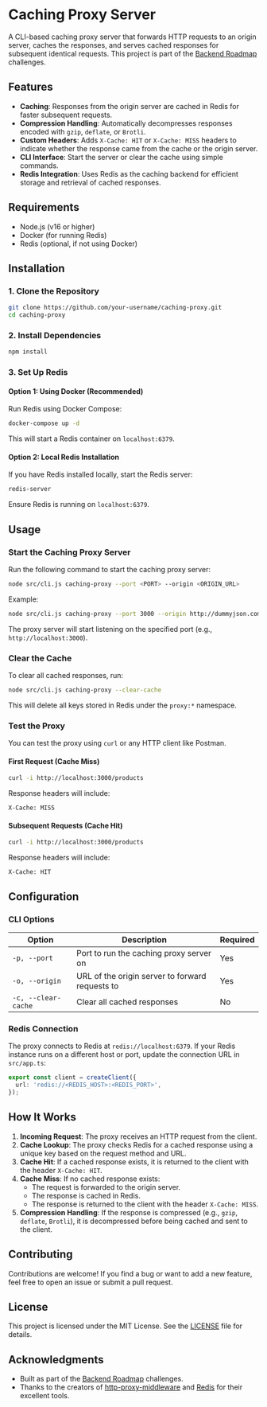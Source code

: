 # Caching Proxy Server

A CLI-based caching proxy server that forwards HTTP requests to an origin server, caches the responses, and serves cached responses for subsequent identical requests. This project is part of the [Backend Roadmap](https://roadmap.sh/backend/projects) challenges.

## Features

- **Caching**: Responses from the origin server are cached in Redis for faster subsequent requests.
- **Compression Handling**: Automatically decompresses responses encoded with `gzip`, `deflate`, or `Brotli`.
- **Custom Headers**: Adds `X-Cache: HIT` or `X-Cache: MISS` headers to indicate whether the response came from the cache or the origin server.
- **CLI Interface**: Start the server or clear the cache using simple commands.
- **Redis Integration**: Uses Redis as the caching backend for efficient storage and retrieval of cached responses.

## Requirements

- Node.js (v16 or higher)
- Docker (for running Redis)
- Redis (optional, if not using Docker)

## Installation

### 1. Clone the Repository

```bash
git clone https://github.com/your-username/caching-proxy.git
cd caching-proxy
```

### 2. Install Dependencies

```bash
npm install
```

### 3. Set Up Redis

#### Option 1: Using Docker (Recommended)

Run Redis using Docker Compose:

```bash
docker-compose up -d
```

This will start a Redis container on `localhost:6379`.

#### Option 2: Local Redis Installation

If you have Redis installed locally, start the Redis server:

```bash
redis-server
```

Ensure Redis is running on `localhost:6379`.

## Usage

### Start the Caching Proxy Server

Run the following command to start the caching proxy server:

```bash
node src/cli.js caching-proxy --port <PORT> --origin <ORIGIN_URL>
```

Example:

```bash
node src/cli.js caching-proxy --port 3000 --origin http://dummyjson.com
```

The proxy server will start listening on the specified port (e.g., `http://localhost:3000`).

### Clear the Cache

To clear all cached responses, run:

```bash
node src/cli.js caching-proxy --clear-cache
```

This will delete all keys stored in Redis under the `proxy:*` namespace.

### Test the Proxy

You can test the proxy using `curl` or any HTTP client like Postman.

#### First Request (Cache Miss)

```bash
curl -i http://localhost:3000/products
```

Response headers will include:

```
X-Cache: MISS
```

#### Subsequent Requests (Cache Hit)

```bash
curl -i http://localhost:3000/products
```

Response headers will include:

```
X-Cache: HIT
```

## Configuration

### CLI Options

| Option              | Description                                     | Required |
| ------------------- | ----------------------------------------------- | -------- |
| `-p, --port`        | Port to run the caching proxy server on         | Yes      |
| `-o, --origin`      | URL of the origin server to forward requests to | Yes      |
| `-c, --clear-cache` | Clear all cached responses                      | No       |

### Redis Connection

The proxy connects to Redis at `redis://localhost:6379`. If your Redis instance runs on a different host or port, update the connection URL in `src/app.ts`:

```typescript
export const client = createClient({
  url: 'redis://<REDIS_HOST>:<REDIS_PORT>',
});
```

## How It Works

1. **Incoming Request**: The proxy receives an HTTP request from the client.
2. **Cache Lookup**: The proxy checks Redis for a cached response using a unique key based on the request method and URL.
3. **Cache Hit**: If a cached response exists, it is returned to the client with the header `X-Cache: HIT`.
4. **Cache Miss**: If no cached response exists:
   - The request is forwarded to the origin server.
   - The response is cached in Redis.
   - The response is returned to the client with the header `X-Cache: MISS`.
5. **Compression Handling**: If the response is compressed (e.g., `gzip`, `deflate`, `Brotli`), it is decompressed before being cached and sent to the client.

## Contributing

Contributions are welcome! If you find a bug or want to add a new feature, feel free to open an issue or submit a pull request.

## License

This project is licensed under the MIT License. See the [LICENSE](LICENSE) file for details.

## Acknowledgments

- Built as part of the [Backend Roadmap](https://roadmap.sh/backend/projects) challenges.
- Thanks to the creators of [http-proxy-middleware](https://github.com/chimurai/http-proxy-middleware) and [Redis](https://redis.io/) for their excellent tools.
